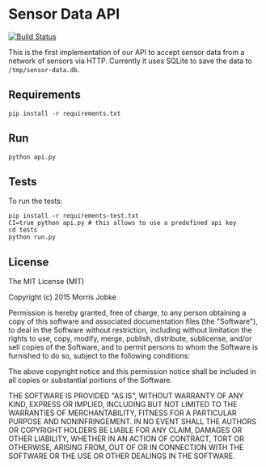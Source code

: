 # Sensor Data API

[![Build Status](https://travis-ci.org/CodeforChemnitz/SensorAPI.svg?branch=master)](https://travis-ci.org/CodeforChemnitz/SensorAPI)

This is the first implementation of our API to accept sensor data from a
network of sensors via HTTP. Currently it uses SQLite to save the data
to `/tmp/sensor-data.db`.

## Requirements

    pip install -r requirements.txt

## Run

    python api.py

## Tests

To run the tests:

    pip install -r requirements-test.txt
    CI=true python api.py # this allows to use a predefined api key
    cd tests
    python run.py

## License

The MIT License (MIT)

Copyright (c) 2015 Morris Jobke

Permission is hereby granted, free of charge, to any person obtaining a copy
of this software and associated documentation files (the "Software"), to deal
in the Software without restriction, including without limitation the rights
to use, copy, modify, merge, publish, distribute, sublicense, and/or sell
copies of the Software, and to permit persons to whom the Software is
furnished to do so, subject to the following conditions:

The above copyright notice and this permission notice shall be included in all
copies or substantial portions of the Software.

THE SOFTWARE IS PROVIDED "AS IS", WITHOUT WARRANTY OF ANY KIND, EXPRESS OR
IMPLIED, INCLUDING BUT NOT LIMITED TO THE WARRANTIES OF MERCHANTABILITY,
FITNESS FOR A PARTICULAR PURPOSE AND NONINFRINGEMENT. IN NO EVENT SHALL THE
AUTHORS OR COPYRIGHT HOLDERS BE LIABLE FOR ANY CLAIM, DAMAGES OR OTHER
LIABILITY, WHETHER IN AN ACTION OF CONTRACT, TORT OR OTHERWISE, ARISING FROM,
OUT OF OR IN CONNECTION WITH THE SOFTWARE OR THE USE OR OTHER DEALINGS IN THE
SOFTWARE.
